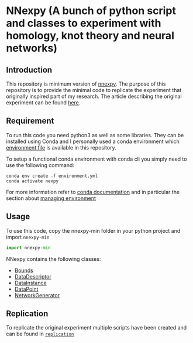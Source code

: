 # NNexpy (A bunch of python script and classes to experiment with homology, knot theory and neural networks) 

## Introduction

This repository is minimum version of [nnexpy](https://github.com/Spiilgriim/nnexpy). The purpose of this repository is to provide the minimal code to replicate the experiment that originally inspired part of my research. The article describing the original experiment can be found [here](https://arxiv.org/abs/1802.04443). 

## Requirement

To run this code you need python3 as well as some libraries. They can be installed using Conda and I personally used a conda environment which [environment file](environment.yml) is available in this repository.

To setup a functional conda environment with conda cli you simply need to use the following command:

```shell
conda env create -f environment.yml
conda activate nexpy
```

For more information refer to [conda documentation](https://docs.conda.io/projects/conda/en/latest/index.html) and in particular the section about [managing environment](https://docs.conda.io/projects/conda/en/latest/user-guide/tasks/manage-environments.html#creating-an-environment-from-an-environment-yml-file)

## Usage

To use this code, copy the nnexpy-min folder in your python project and import `nnexpy-min`

```python
import nnexpy-min
```

NNexpy contains the following classes:

* [Bounds](docs/Bounds.md)
* [DataDescriptor](docs/DataDescriptor.md)
* [DataInstance](docs/DataInstance.md)
* [DataPoint](docs/DataPoint.md)
* [NetworkGenerator](docs/NetworkGenerator.md)

## Replication

To replicate the original experiment multiple scripts have been created and can be found in [`replication`](replication/)
